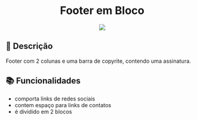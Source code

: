 # <h1 align="center"> Footer em Bloco</h1> 

<div align="center"><img src="https://github.com/cecilia2904/Footer_Bloco/assets/90199276/6fab796c-5157-4a21-aea9-d2bd8389d730"/> </div>

## :memo: Descrição
Footer com 2 colunas e uma barra de copyrite, contendo uma assinatura.

## :books: Funcionalidades
*  comporta links de redes sociais
*  contem espaço para links  de contatos
*  é dividido em 2 blocos
